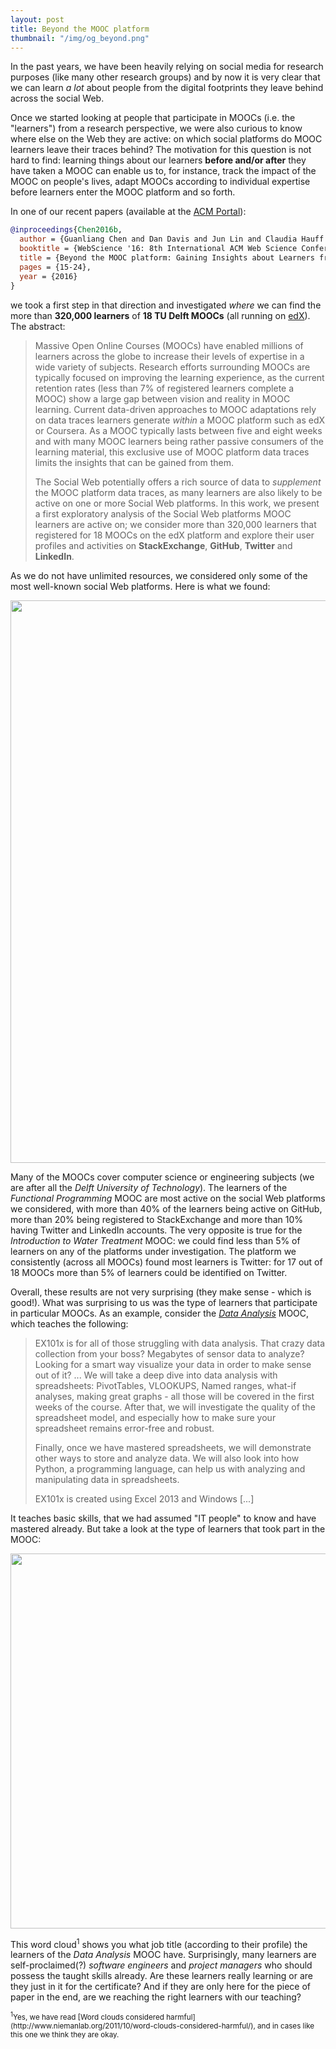 ```yaml
---
layout: post
title: Beyond the MOOC platform
thumbnail: "/img/og_beyond.png"
---
```

In the past years, we have been heavily relying on social media for research purposes (like many other research groups)
and by now it is very clear that we can learn *a lot* about people from the digital footprints they leave behind across the social Web.

Once we started looking at people that participate in MOOCs (i.e. the "learners") from a research perspective, we were
also curious to know where else on the Web they are active: on which social platforms do MOOC learners leave their
traces behind? The motivation for this question is not hard to find: learning things about our learners **before and/or after** they have taken a MOOC can enable us to, for instance, track the impact of the MOOC on people's lives, adapt MOOCs according to individual expertise before learners enter the MOOC platform and so forth.

In one of our recent papers (available at the [ACM Portal](http://dl.acm.org/citation.cfm?doid=2908131.2908145)): 

```bibtex
@inproceedings{Chen2016b,
  author = {Guanliang Chen and Dan Davis and Jun Lin and Claudia Hauff and Geert-Jan Houben},
  booktitle = {WebScience '16: 8th International ACM Web Science Conference},
  title = {Beyond the MOOC platform: Gaining Insights about Learners from the Social Web},
  pages = {15-24},
  year = {2016}
}
```  

we took a first step in that direction and investigated *where* we can find the more than
**320,000 learners** of **18 TU Delft MOOCs** (all running on [edX](https://www.edx.org/school/delftx)). The abstract:

> Massive Open Online Courses (MOOCs) have enabled millions of learners across the globe to 
> increase their levels of expertise in a wide variety of subjects. Research efforts surrounding 
> MOOCs are typically focused on improving the learning experience, as the current retention rates 
> (less than 7% of registered learners complete a MOOC) show a large gap between vision and reality 
> in MOOC learning.
> Current data-driven approaches to MOOC adaptations rely on data traces learners generate
> *within* a MOOC platform such as edX or Coursera. As a MOOC typically lasts between five and eight weeks 
> and with many MOOC learners being rather passive consumers of the learning material, this exclusive 
> use of MOOC platform data traces limits the insights that can be gained from them. 
>
> The Social Web potentially offers a rich source of data to *supplement* the MOOC platform data 
> traces, as many learners are also likely to be active on one or more Social Web platforms. 
> In this work, we present a first exploratory analysis of the Social Web platforms MOOC learners are 
> active on; we consider more than 320,000 learners that registered for 18 MOOCs on the edX platform and 
> explore their user profiles and activities on **StackExchange**, **GitHub**, **Twitter** and **LinkedIn**.

As we do not have unlimited resources, we considered only some of the most well-known social Web platforms.
Here is what we found:

<img src="../img/webscience2016.png" width="900px">

Many of the MOOCs cover computer science or engineering subjects 
(we are after all the *Delft University of Technology*). The learners of the *Functional Programming* MOOC are 
most active on the social Web platforms we considered, with more than 40% of the learners being active on GitHub,
more than 20% being registered to StackExchange and more than 10% having Twitter and LinkedIn accounts.
The very opposite is true for the *Introduction to Water Treatment* MOOC: we could find less than 5% of learners on any of
the platforms under investigation. The platform we consistently (across all MOOCs) found most learners is 
Twitter: for 17 out of 18 MOOCs more than 5% of learners could be identified on Twitter.

Overall, these results are not very surprising (they make sense - which is good!). 
What was surprising to us was the type of learners that participate in particular MOOCs. As an example, consider
the [*Data Analysis*](https://www.edx.org/course/data-analysis-take-it-max-delftx-ex101x-0) MOOC, which teaches the
following:

> EX101x is for all of those struggling with data analysis. That crazy data collection from your boss? 
> Megabytes of sensor data to analyze? Looking for a smart way visualize your data in order to make sense out of it? 
> ...
> We will take a deep dive into data analysis with spreadsheets: PivotTables, VLOOKUPS, Named ranges, what-if analyses, 
> making great graphs - all those will be covered in the first weeks of the course. After that, we will investigate 
> the quality of the spreadsheet model, and especially how to make sure your spreadsheet remains error-free and robust.
>
> Finally, once we have mastered spreadsheets, we will demonstrate other ways to store and analyze data. We will also 
> look into how Python, a programming language, can help us with analyzing and manipulating data in spreadsheets.
>
> EX101x is created using Excel 2013 and Windows [...]

It teaches basic skills, that we had assumed "IT people" to know and have mastered already. But take a look at the type
of learners that took part in the MOOC:

<img src="../img/job_title_ex101x.png" width="600px">

This word cloud<sup>1</sup> shows you what job title (according to their  profile) the learners of the *Data Analysis* MOOC have. Surprisingly,
many learners are self-proclaimed(?) *software engineers* and *project managers* who should possess the taught skills
already. Are these learners really learning or are they just in it for the certificate? And if they are only here for the
piece of paper in the end, are we reaching the right learners with our teaching?

<sub>
<sup>1</sup>Yes, we have read [Word clouds considered harmful](http://www.niemanlab.org/2011/10/word-clouds-considered-harmful/), and in cases like this one we think they are okay.
</sub>
